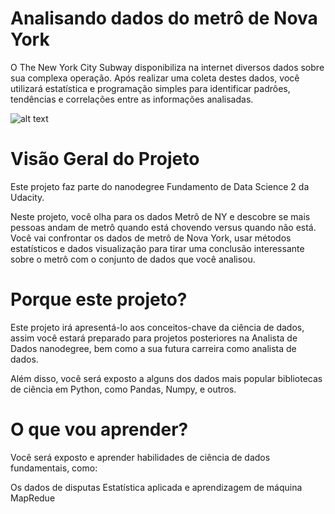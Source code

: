 # Analisando dados do metrô de Nova York
O The New York City Subway disponibiliza na internet diversos dados sobre sua complexa operação. Após realizar uma coleta destes dados, você utilizará estatística e programação simples para identificar padrões, tendências e correlações entre as informações analisadas.

![alt text](https://github.com/vyniciuss/analise-metro-nova-york/blob/master/subway.jpg)

# Visão Geral do Projeto
Este projeto faz parte do nanodegree Fundamento de Data Science 2 da Udacity.

Neste projeto, você olha para os dados Metrô de NY e descobre se mais pessoas andam de metrô quando está chovendo versus quando não está.
Você vai confrontar os dados de metrô de Nova York, usar métodos estatísticos e dados visualização para tirar uma conclusão interessante sobre o metrô com o conjunto de dados que você analisou.

# Porque este projeto?
Este projeto irá apresentá-lo aos conceitos-chave da ciência de dados, assim você estará preparado para projetos posteriores na Analista de Dados nanodegree, bem como a sua futura carreira como analista de dados.

Além disso, você será exposto a alguns dos dados mais popular bibliotecas de ciência em Python, como Pandas, Numpy, e outros.

# O que vou aprender?
Você será exposto e aprender habilidades de ciência de dados fundamentais, como:

Os dados de disputas
Estatística aplicada e aprendizagem de máquina
MapRedue
